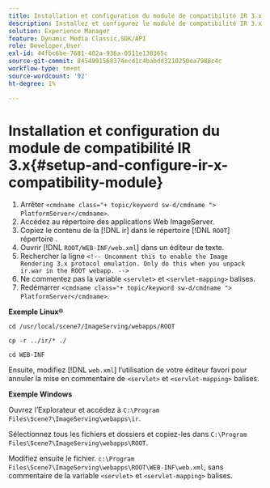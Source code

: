```yaml
---
title: Installation et configuration du module de compatibilité IR 3.x
description: Installez et configurez le module de compatibilité IR 3.x.
solution: Experience Manager
feature: Dynamic Media Classic,SDK/API
role: Developer,User
exl-id: 44fbc6be-7681-402a-936a-0511e138365c
source-git-commit: 8454991568374ecd1c4babdd3210250ea7988c4c
workflow-type: tm+mt
source-wordcount: '92'
ht-degree: 1%

---
```


# Installation et configuration du module de compatibilité IR 3.x{#setup-and-configure-ir-x-compatibility-module}

1. Arrêter `<cmdname class="+ topic/keyword sw-d/cmdname ">  PlatformServer</cmdname>`.
1. Accédez au répertoire des applications Web ImageServer.
1. Copiez le contenu de la [!DNL ir] dans le répertoire [!DNL `ROOT`] répertoire .
1. Ouvrir [!DNL `ROOT/WEB-INF/web.xml`] dans un éditeur de texte.
1. Rechercher la ligne `<!-- Uncomment this to enable the Image Rendering 3.x protocol emulation. Only do this when you unpack ir.war in the ROOT webapp. -->`
1. Ne commentez pas la variable `<servlet>` et `<servlet-mapping>` balises.
1. Redémarrer `<cmdname class="+ topic/keyword sw-d/cmdname ">  PlatformServer</cmdname>`.

**Exemple Linux®**

`cd /usr/local/scene7/ImageServing/webapps/ROOT`

`cp -r ../ir/* ./`

`cd WEB-INF`

Ensuite, modifiez [!DNL `web.xml`] l’utilisation de votre éditeur favori pour annuler la mise en commentaire de `<servlet>` et `<servlet-mapping>` balises.

**Exemple Windows**

Ouvrez l’Explorateur et accédez à `C:\Program Files\Scene7\ImageServing\webapps\ir`.

Sélectionnez tous les fichiers et dossiers et copiez-les dans `C:\Program Files\Scene7\ImageServing\webapps\ROOT`.

Modifiez ensuite le fichier. `c:\Program Files\Scene7\ImageServing\webapps\ROOT\WEB-INF\web.xml`, sans commentaire de la variable `<servlet>` et `<servlet-mapping>` balises.
